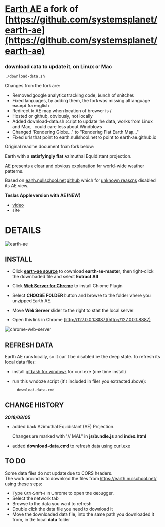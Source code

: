 # [Earth AE](https://earth-ae.github.io) a fork of [https://github.com/systemsplanet/earth-ae](https://github.com/systemsplanet/earth-ae)

### download data to update it, on Linux or Mac

```shell
./download-data.sh
```

Changes from the fork are:

- Removed google analytics tracking code, bunch of snitches
- Fixed languages, by adding them, the fork was missing all language except for english
- Redirect to AE map when location of browser is /
- Hosted on github, obviously, not locally
- Added download-data.sh script to update the data, works from Linux and Mac, I could care less about Windblows
- Changed "Rendering Globe..." to "Rendering Flat Earth Map..."
- Fixed urls that point to earth.nullshool.net to point to earth-ae.github.io

Original readme document from fork below:

Earth with a **satisfyingly flat** Azimuthal Equidistant projection.

AE presents a clear and obvious explanation for world-wide weather patterns.

Based on [earth.nullschool.net](https://earth.nullschool.net/)  [github](https://github.com/cambecc/earth) which for [unknown reasons](https://www.youtube.com/watch?v=6gF9yIcspdE) disabled its AE view.

**Teslas Apple version with AE (NEW)**
- [video](https://www.youtube.com/watch?v=G06GhPU8iiQ)
- [site](http://www.teslasapple.com/earth.html)

# DETAILS

![earth-ae](https://user-images.githubusercontent.com/660529/43685006-f3335862-985f-11e8-8df0-ceab3fca7cfe.png)

## INSTALL

- Click **[earth-ae source](https://github.com/systemsplanet/earth-ae/archive/master.zip)** to download **earth-ae-master**, then right-click the downloaded file and select **Extract All** 


- Click **[Web Server for Chrome](https://chrome.google.com/webstore/detail/web-server-for-chrome/ofhbbkphhbklhfoeikjpcbhemlocgigb)** to install Chrome Plugin 

- Select **CHOOSE FOLDER** button and browse to the folder where you unzipped Earth AE.

- Move **Web Server** slider to the right to start the local server

- Open this link in Chrome [http://127.0.0.1:8887](http://127.0.0.1:8887)

  
![chrome-web-server](https://user-images.githubusercontent.com/660529/43685075-f65e1404-9860-11e8-98c7-7f804ce94c85.png)


## REFRESH DATA

Earth AE runs locally, so it can't be disabled by the deep state. To refresh its local data files:

- install [gitbash for windows](https://git-scm.com/download/win) for curl.exe  (one time install)

- run this windoze script (it's included in files you extracted above):


        download-data.cmd 





## CHANGE HISTORY

***2018/08/05***

- added back Azimuthal Equidistant (AE) Projection.

  Changes are marked with "// MAL" in **js/bundle.js** and **index.html**
  
- added **download-data.cmd** to refresh data using curl.exe


## TO DO

Some data files do not update due to CORS headers.    
  The work around is to download the files from https://earth.nullschool.net/ using these steps:
  
- Type Ctrl-Shift-I in Chrome to open the debugger. 
- Select the network tab
- Browse to the data you want to refresh
- Double click the data file you need to download it
- Move the downloaded data file, into the same path you downloaded it from, in the local **data** folder 
  
  



